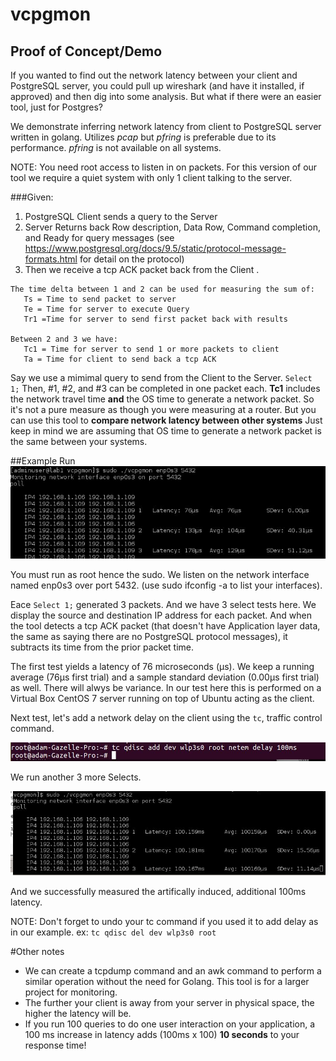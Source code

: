 # vcpgmon

## Proof of Concept/Demo
If you wanted to find out the network latency between your client and PostgreSQL server, you could pull up wireshark (and have it installed, if approved) and then dig into some analysis.  But what if there were an easier tool, just for Postgres?

We demonstrate inferring network latency from client to PostgreSQL server written in golang.  Utilizes *pcap*
but *pfring* is preferable due to its performance.  *pfring* is not available on all systems.

NOTE: You need root access to listen in on packets.  For this version of our tool we require a quiet system with only 1 client talking to the server.


###Given:
1. PostgreSQL Client sends a query to the Server
2. Server Returns back Row description, Data Row, Command completion, and
   Ready for query messages (see https://www.postgresql.org/docs/9.5/static/protocol-message-formats.html for detail on the     protocol)
3. Then we receive a tcp ACK packet back from the Client                                .
```
The time delta between 1 and 2 can be used for measuring the sum of:
   Ts = Time to send packet to server
   Te = Time for server to execute Query
   Tr1 =Time for server to send first packet back with results

Between 2 and 3 we have:
   Tc1 = Time for server to send 1 or more packets to client
   Ta = Time for client to send back a tcp ACK
```
Say we use a mimimal query to send from the Client to the Server.
`
    Select 1;
`
Then,  #1, #2, and #3 can be completed in one packet each.  **Tc1** includes the network travel time **and** the OS time to generate a network packet.  So it's not a pure measure as though you were measuring at a router.  But you can use this tool to **compare network latency between other systems** Just keep in mind we are assuming that OS time to generate a network packet is the same between your systems.

##Example Run
![screencap](./run1.jpg)

You must run as root hence the sudo.  We listen on the network interface named enp0s3 over port 5432. (use sudo ifconfig -a to list your interfaces).   

Eace `Select 1;` generated 3 packets.  And we have 3 select tests here.  We display the source and destination IP address for each packet.  And when the tool detects a  tcp ACK packet (that doesn't have Application layer data, the same as saying there are no PostgreSQL protocol messages), it subtracts its time from the prior packet time.

The first test yields a latency of 76 microseconds (µs).  We keep a running average (76µs first trial) and a sample standard deviation (0.00µs first trial) as well.  There will alwys be variance.  In our test here this is performed on a Virtual Box CentOS 7 server running on top of Ubuntu acting as the client.

Next test, let's add a network delay on the client using the `tc`, traffic control command.

![screencap2](./tc.jpg)

We run another 3 more Selects.

![screencap3](./run2.jpg)

And we successfully measured the artifically induced, additional 100ms latency.  

NOTE: Don't forget to undo your tc command if you used it to add delay as in our example.
ex: ```tc qdisc del dev wlp3s0 root```

#Other notes
* We can create a tcpdump command and an awk command to perform a similar operation without the need for Golang.  This tool is for a larger project for monitoring.
* The further your client is away from your server in physical space, the higher the latency will be.  
* If you run 100 queries to do one user interaction on your application, a 100 ms increase in latency adds (100ms x 100) **10 seconds** to your response time!

